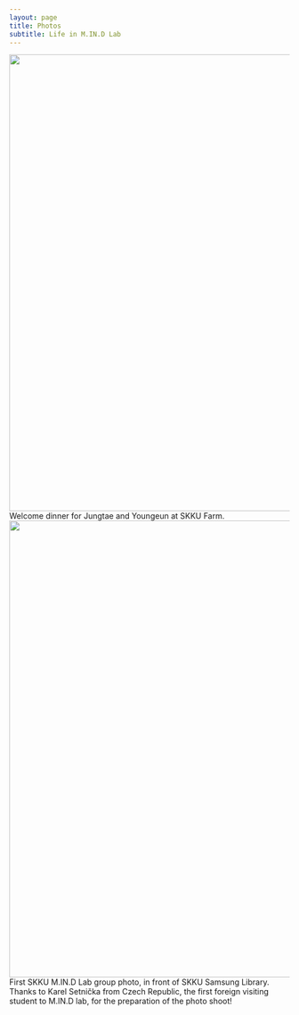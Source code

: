 ```yaml
---
layout: page
title: Photos
subtitle: Life in M.IN.D Lab
---
```



<img src="https://raw.githubusercontent.com/mindlab-skku/mindlab-skku.github.io/master/img/180305_newcomer_welcome_dinner_mokjang.jpeg" width="820" align="center"/>
Welcome dinner for Jungtae and Youngeun at SKKU Farm.  
  
<img src="https://raw.githubusercontent.com/mindlab-skku/mindlab-skku.github.io/master/img/group_photo.jpg" width="820" align="center"/>
First SKKU M.IN.D Lab group photo, in front of SKKU Samsung Library.  
Thanks to Karel Setnička from Czech Republic, the first foreign visiting student to M.IN.D lab, for the preparation of the photo shoot!
